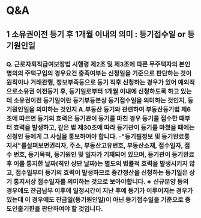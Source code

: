 # Q&A
## 1 소유권이전 등기 후 1개월 이내의 의미 : 등기접수일 or 등기원인일
### Q. 근로자퇴직급여보장법 시행령 제2조 및 제3조에 따른 무주택자의 본인 명의의 주택구입의 경우요건 충족여부는 신청일을 기준으로 판단하는 것이 원칙이나 거래관행, 정보부족등으로 등기 직후 신청하는 경우가 있어 예외적으로소유권 이전등기 후, 등기일로부터 1개월 이내에 신청하도록 하고 있는데 소유권이전 등기일이란 등기부등본상 등기접수일을 의미하는 것인지, 등기원인일을 의미하는 것인지 A.부동산 등기와 관련하여 부동산등기법 제6조에 따르면 등기의 효력은 등기관이 등기를 마친 경우 등기를 접수한 때부터 효력을 발생하고, 같은 법 제30조에 따라 등기관이 등기를 마쳤을 때에는 신청인 등에게 그 사실을 통보하여야 합니다. -"등기필정보 및 등기완료통지서"를살펴보면권리자, 주소, 부동산고유번호, 부동산소재, 접수일자, 접수 번호, 등기목적, 등기원인 및 일자가 기재되어 있으며, 등기관이 등기완료 후 이를 통지한 날짜(직인 상단 날짜)는 별도의 법률적 효력을 발생시키지 않고, 접수일부터 등기의 효력이 발생하므로 중간정산을 신청하는 등기일은 상기 통지서상 접수일자를 의미하는 것으로 보아야합니다. ※ 신규분양 등의 경우에도 잔금납부 이후에 일정시간이 지난 후에 등기가 이루어지는 경우가 있는데 이 경우에도 잔금일(등기원인일)이 아닌 등기접수일을 기준으로 중도인출기한을 판단하여야 할 것입니다.
